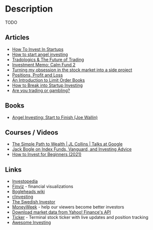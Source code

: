 # Description

TODO


## Articles

- [How To Invest In Startups](https://blog.samaltman.com/how-to-invest-in-startups)
- [How to start angel investing](https://medium.com/@juliadewahl/how-to-start-angel-investing-8f2eb779e96f)
- [Tradologics & The Future of Trading](https://aroussi.com/post/tradologics-the-future-of-trading)
- [Investment Memo: Calm Fund 2](https://calmfund.com/writing/investment-memo-calm-fund-2)
- [Turning my obsession in the stock market into a side project](https://bullish.email/blog/turning-my-obsession-in-the-stock-market-into-a-side-project/)
- [Positions, Profit and Loss](https://www.machow.ski/posts/2021-07-24-positions-profit-and-loss/)
- [An Introduction to Limit Order Books](https://www.machow.ski/posts/2021-07-18-introduction-to-limit-order-books/)
- [How to Break into Startup Investing](https://eriktorenberg.substack.com/p/how-to-break-into-startup-investing)
- [Are you trading or gambling?](https://investinglessons.substack.com/p/are-you-trading-or-gambling)


## Books

- [Angel Investing: Start to Finish  (Joe Wallin)](https://www.goodreads.com/book/show/54339376)


## Courses / Videos

- [The Simple Path to Wealth | JL Collins | Talks at Google](https://youtu.be/T71ibcZAX3I)
- [Jack Bogle on Index Funds, Vanguard, and Investing Advice](https://youtu.be/MLgn_kVKjCE)
- [How to Invest for Beginners (2021)](https://youtu.be/gFQNPmLKj1k)


## Links

- [Investopedia](https://www.investopedia.com/)
- [Finviz](https://finviz.com/) - financial visualizations
- [Bogleheads wiki](https://www.bogleheads.org/wiki/Main_Page)
- [r/investing](https://www.reddit.com/r/investing/wiki/index)
- [The Swedish Investor](https://www.youtube.com/c/TheSwedishInvestor/)
- [MoneyWeek](https://www.youtube.com/user/MoneyWeekVideos/) - help our viewers become better investors
- [Download market data from Yahoo! Finance's API](https://github.com/ranaroussi/yfinance)
- [Ticker](https://github.com/achannarasappa/ticker) - Terminal stock ticker with live updates and position tracking
- [Awesome Investing](https://github.com/mr-karan/awesome-investing)
